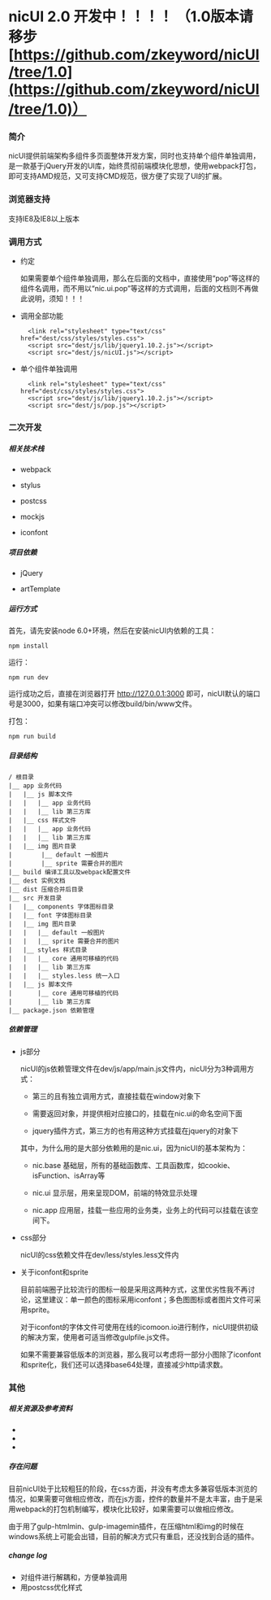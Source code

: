 # nicUI 2.0 开发中！！！！ （1.0版本请移步 [https://github.com/zkeyword/nicUI/tree/1.0](https://github.com/zkeyword/nicUI/tree/1.0)）

### 简介

nicUI提供前端架构多组件多页面整体开发方案，同时也支持单个组件单独调用，是一款基于jQuery开发的UI库，始终贯彻前端模块化思想，使用webpack打包，即可支持AMD规范，又可支持CMD规范，很方便了实现了UI的扩展。


### 浏览器支持

支持IE8及IE8以上版本


### 调用方式

- 约定

    如果需要单个组件单独调用，那么在后面的文档中，直接使用“pop”等这样的组件名调用，而不用以“nic.ui.pop”等这样的方式调用，后面的文档则不再做此说明，须知！！！

- 调用全部功能

        <link rel="stylesheet" type="text/css" href="dest/css/styles/styles.css">
        <script src="dest/js/lib/jquery1.10.2.js"></script>
        <script src="dest/js/nicUI.js"></script>

- 单个组件单独调用

        <link rel="stylesheet" type="text/css" href="dest/css/styles/styles.css">
        <script src="dest/js/lib/jquery1.10.2.js"></script>
        <script src="dest/js/pop.js"></script>

        
### 二次开发

##### 相关技术栈

- webpack

- stylus

- postcss

- mockjs

- iconfont


##### 项目依赖

- jQuery

- artTemplate


##### 运行方式

首先，请先安装node 6.0+环境，然后在安装nicUI内依赖的工具：

    npm install
    
运行：
    
    npm run dev
    
运行成功之后，直接在浏览器打开 http://127.0.0.1:3000 即可，nicUI默认的端口号是3000，如果有端口冲突可以修改build/bin/www文件。

打包：

    npm run build


##### 目录结构

    / 根目录
    |__ app 业务代码
    |   |__ js 脚本文件
    |   |   |__ app 业务代码
    |   |   |__ lib 第三方库
    |   |__ css 样式文件
    |   |   |__ app 业务代码
    |   |   |__ lib 第三方库
    |   |__ img 图片目录
    |        |__ default 一般图片
    |        |__ sprite 需要合并的图片
    |__ build 编译工具以及webpack配置文件
    |__ dest 实例文档
    |__ dist 压缩合并后目录
    |__ src 开发目录
    |   |__ components 字体图标目录
    |   |__ font 字体图标目录
    |   |__ img 图片目录
    |   |   |__ default 一般图片
    |   |   |__ sprite 需要合并的图片
    |   |__ styles 样式目录
    |   |   |__ core 通用可移植的代码
    |   |   |__ lib 第三方库
    |   |   |__ styles.less 统一入口
    |   |__ js 脚本文件
    |       |__ core 通用可移植的代码
    |       |__ lib 第三方库
    |__ package.json 依赖管理


##### 依赖管理

- js部分

    nicUI的js依赖管理文件在dev/js/app/main.js文件内，nicUI分为3种调用方式：

    - 第三的且有独立调用方式，直接挂载在window对象下

    - 需要返回对象，并提供相对应接口的，挂载在nic.ui的命名空间下面

    - jquery插件方式，第三方的也有用这种方式挂载在jquery的对象下

    其中，为什么用的是大部分依赖用的是nic.ui，因为nicUI的基本架构为：

    - nic.base 基础层，所有的基础函数库、工具函数库，如cookie、isFunction、isArray等

    - nic.ui 显示层，用来呈现DOM，前端的特效显示处理

    - nic.app 应用层，挂载一些应用的业务类，业务上的代码可以挂载在该空间下。
    

- css部分

    nicUI的css依赖文件在dev/less/styles.less文件内
    

- 关于iconfont和sprite

    目前前端圈子比较流行的图标一般是采用这两种方式，这里优劣性我不再讨论，这里建议：单一颜色的图标采用iconfont；多色图图标或者图片文件可采用sprite。

    对于iconfont的字体文件可使用在线的icomoon.io进行制作，nicUI提供初级的解决方案，使用者可适当修改gulpfile.js文件。

    如果不需要兼容低版本的浏览器，那么我可以考虑将一部分小图除了iconfont和sprite化，我们还可以选择base64处理，直接减少http请求数。


### 其他

##### 相关资源及参考资料

-
-
-

##### 存在问题

目前nicUI处于比较粗狂的阶段，在css方面，并没有考虑太多兼容低版本浏览的情况，如果需要可做相应修改，而在js方面，控件的数量并不是太丰富，由于是采用webpack的打包机制编写，模块化比较好，如果需要可以做相应修改。

由于用了gulp-htmlmin、gulp-imagemin插件，在压缩html和img的时候在windows系统上可能会出错，目前的解决方式只有重启，还没找到合适的插件。


##### change log

- 对组件进行解耦和，方便单独调用
- 用postcss优化样式